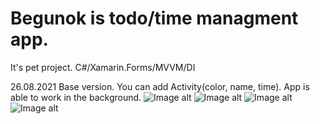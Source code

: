 # Begunok is todo/time managment app.
It's pet project. C#/Xamarin.Forms/MVVM/DI

26.08.2021
Base version. You can add Activity(color, name, time). App is able to work in the background.
![Image alt](https://github.com/ArtemiiF/Begunok/tree/master/img/test1.png)
![Image alt](https://github.com/ArtemiiF/Begunok/tree/master/img/test3.png)
![Image alt](https://github.com/ArtemiiF/Begunok/tree/master/img/test4.png)
![Image alt](https://github.com/ArtemiiF/Begunok/tree/master/img/test5.png)
